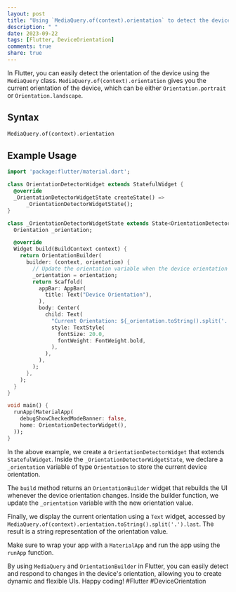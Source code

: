 ```yaml
---
layout: post
title: "Using `MediaQuery.of(context).orientation` to detect the device's orientation"
description: " "
date: 2023-09-22
tags: [Flutter, DeviceOrientation]
comments: true
share: true
---
```


In Flutter, you can easily detect the orientation of the device using the `MediaQuery` class. `MediaQuery.of(context).orientation` gives you the current orientation of the device, which can be either `Orientation.portrait` or `Orientation.landscape`.

## Syntax

```dart
MediaQuery.of(context).orientation
```

## Example Usage

```dart
import 'package:flutter/material.dart';

class OrientationDetectorWidget extends StatefulWidget {
  @override
  _OrientationDetectorWidgetState createState() =>
      _OrientationDetectorWidgetState();
}

class _OrientationDetectorWidgetState extends State<OrientationDetectorWidget> {
  Orientation _orientation;

  @override
  Widget build(BuildContext context) {
    return OrientationBuilder(
      builder: (context, orientation) {
        // Update the orientation variable when the device orientation changes
        _orientation = orientation;
        return Scaffold(
          appBar: AppBar(
            title: Text("Device Orientation"),
          ),
          body: Center(
            child: Text(
              "Current Orientation: ${_orientation.toString().split('.').last}",
              style: TextStyle(
                fontSize: 20.0,
                fontWeight: FontWeight.bold,
              ),
            ),
          ),
        );
      },
    );
  }
}

void main() {
  runApp(MaterialApp(
    debugShowCheckedModeBanner: false,
    home: OrientationDetectorWidget(),
  ));
}
```

In the above example, we create a `OrientationDetectorWidget` that extends `StatefulWidget`. Inside the `_OrientationDetectorWidgetState`, we declare a `_orientation` variable of type `Orientation` to store the current device orientation.

The `build` method returns an `OrientationBuilder` widget that rebuilds the UI whenever the device orientation changes. Inside the builder function, we update the `_orientation` variable with the new orientation value.

Finally, we display the current orientation using a `Text` widget, accessed by `MediaQuery.of(context).orientation.toString().split('.').last`. The result is a string representation of the orientation value.

Make sure to wrap your app with a `MaterialApp` and run the app using the `runApp` function.

By using `MediaQuery` and `OrientationBuilder` in Flutter, you can easily detect and respond to changes in the device's orientation, allowing you to create dynamic and flexible UIs. Happy coding! #Flutter #DeviceOrientation